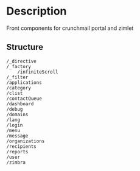 # Description

Front components for crunchmail portal and zimlet

## Structure
    /_directive
    /_factory
        /infiniteScroll
    /_filter
    /applications
    /category
    /clist
    /contactQueue
    /dashboard
    /debug
    /domains
    /lang
    /login
    /menu
    /message
    /organizations
    /recipients
    /reports
    /user
    /zimbra
